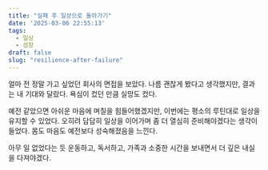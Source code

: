 ```yaml
---
title: "실패 후 일상으로 돌아가기"
date: '2025-03-06 22:55:13'
tags:
  - 일상
  - 성장
draft: false
slug: "resilience-after-failure"
---
```


얼마 전 정말 가고 싶었던 회사의 면접을 보았다. 나름 괜찮게 봤다고 생각했지만, 결과는 내 기대와 달랐다. 욕심이 컸던 만큼 실망도 컸다.

예전 같았으면 아쉬운 마음에 며칠을 힘들어했겠지만, 이번에는 평소의 루틴대로 일상을 유지할 수 있었다. 오히려 담담히 일상을 이어가며 좀 더 열심히 준비해야겠다는 생각이 들었다. 몸도 마음도 예전보다 성숙해졌음을 느낀다.

아무 일 없었다는 듯 운동하고, 독서하고, 가족과 소중한 시간을 보내면서 더 깊은 내실을 다져야겠다.
